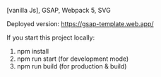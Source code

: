 [vanilla Js], GSAP, Webpack 5, SVG

Deployed version: 
https://gsap-template.web.app/

If you start this project locally:
1. npm install
2. npm run start (for development mode)
3. npm run build (for production & build)

